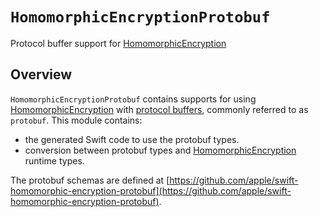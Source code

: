 # ``HomomorphicEncryptionProtobuf``

Protocol buffer support for [HomomorphicEncryption](https://swiftpackageindex.com/apple/swift-homomorphic-encryption/1.0.2/documentation/homomorphicencryption)

## Overview
`HomomorphicEncryptionProtobuf` contains supports for using [HomomorphicEncryption](https://swiftpackageindex.com/apple/swift-homomorphic-encryption/1.0.2/documentation/homomorphicencryption) with [protocol buffers](https://protobuf.dev/), commonly referred to as `protobuf`.
This module contains:
* the generated Swift code to use the protobuf types.
* conversion between protobuf types and [HomomorphicEncryption](https://swiftpackageindex.com/apple/swift-homomorphic-encryption/1.0.2/documentation/homomorphicencryption) runtime types.

The protobuf schemas are defined at [https://github.com/apple/swift-homomorphic-encryption-protobuf](https://github.com/apple/swift-homomorphic-encryption-protobuf).
